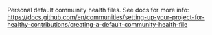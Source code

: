 Personal default community health files.
See docs for more info: https://docs.github.com/en/communities/setting-up-your-project-for-healthy-contributions/creating-a-default-community-health-file
